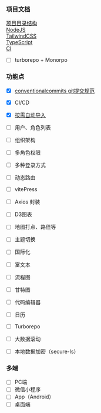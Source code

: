 ### 项目文档
[项目目录结构](/docs/dir.md)  
[NodeJS](/docs/NodeJS.md)  
[TailwindCSS](/docs/TailwindCSS.md)  
[TypeScript](/docs/TypeScript.md)  
[CI](/docs/CI.md)  
- [ ] turborepo + Monorpo


### 功能点
- [x] [conventionalcommits git提交规范](/docs/commit.md)
- [x] CI/CD
- [x] [按需自动导入](/docs/按需自动导入.md)
- [ ] 用户、角色列表
- [ ] 组织架构
- [ ] 多角色权限
- [ ] 多种登录方式
- [ ] 动态路由
- [ ] vitePress
- [ ] Axios 封装
- [ ] D3图表
- [ ] 地图打点、路径等
- [ ] 主题切换
- [ ] 国际化
- [ ] 富文本
- [ ] 流程图
- [ ] 甘特图
- [ ] 代码编辑器
- [ ] 日历
- [ ] Turborepo
- [ ] 大数据滚动
- [ ] 本地数据加密（secure-ls）


### 多端
- [ ] PC端
- [ ] 微信小程序
- [ ] App（Android）
- [ ] 桌面端